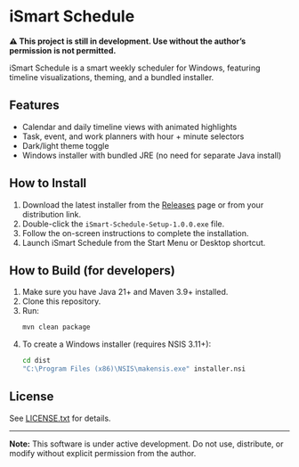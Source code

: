 # iSmart Schedule

**⚠️ This project is still in development. Use without the author’s permission is not permitted.**

iSmart Schedule is a smart weekly scheduler for Windows, featuring timeline visualizations, theming, and a bundled installer.

## Features

- Calendar and daily timeline views with animated highlights
- Task, event, and work planners with hour + minute selectors
- Dark/light theme toggle
- Windows installer with bundled JRE (no need for separate Java install)

## How to Install

1. Download the latest installer from the [Releases](https://github.com/YourUsername/YourRepo/releases) page or from your distribution link.
2. Double-click the `iSmart-Schedule-Setup-1.0.0.exe` file.
3. Follow the on-screen instructions to complete the installation.
4. Launch iSmart Schedule from the Start Menu or Desktop shortcut.

## How to Build (for developers)

1. Make sure you have Java 21+ and Maven 3.9+ installed.
2. Clone this repository.
3. Run:
    ```bash
    mvn clean package
    ```
4. To create a Windows installer (requires NSIS 3.11+):
    ```cmd
    cd dist
    "C:\Program Files (x86)\NSIS\makensis.exe" installer.nsi
    ```

## License

See [LICENSE.txt](LICENSE.txt) for details.

---

**Note:** This software is under active development. Do not use, distribute, or modify without explicit permission from the author.